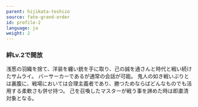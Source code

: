 ```yaml
---
parent: hijikata-toshizo
source: fate-grand-order
id: profile-2
language: ja
weight: 2
---
```


### 絆Lv.2で開放

浅葱の羽織を捨て、洋装を纏い銃を手に取り、己の誠を通さんと時代と戦い続けたサムライ。
バーサーカーであるが通常の会話が可能。
鬼人の如き戦いぶりとは裏腹に、戦場においては合理主義者であり、勝つためならばどんなものでも活用する柔軟さも併せ持つ。
己を召喚したマスターが戦う事を諦めた時は即粛清対象となる。
